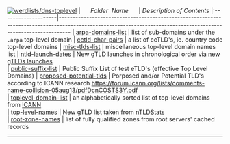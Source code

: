 [![werdlists/dns-toplevel](https://img.shields.io/badge/werdlists-dns_toplevel-purple.svg?logo=github&style=popout&longCache=true)](# "werdlists/dns-toplevel")
|&nbsp;&nbsp;&nbsp;&nbsp;&nbsp;&nbsp;_Folder&nbsp;&nbsp;Name_&nbsp;&nbsp;&nbsp;&nbsp;&nbsp;&nbsp;| _Description of Contents_
|:--------------------|----------------------------------------------------------------------------------------------------------------------------------------------------------------
| [arpa-domains-list](arpa-domains-list.txt) |  list of sub-domains under the `.arpa` top-level domain
| [cctld-char-pairs](cctld-char-pairs.txt) |  a list of ccTLD's, ie. country code top-level domains 
| [misc-tlds-list](misc-tlds-list.txt) |  miscellaneous top-level domain names list 
| [ntld-launch-dates](ntld-launch-dates.csv) |  New gTLD launches in chronological order via [new gTLDs launches](https://ntldstats.com/launch)  
| [public-suffix-list](public-suffix-list.txt) |  Public Suffix List of test eTLD's (effective Top Level Domains) 
| [proposed-potential-tlds](proposed-potential-tlds.txt) | Porposed and/or Potential TLD's according to ICANN research <https://forum.icann.org/lists/comments-name-collision-05aug13/pdfDcnCOSTS3Y.pdf>  
| [toplevel-domain-list](toplevel-domain-list.txt) |  an alphabetically sorted list of top-level domains from [ICANN](https://www.icann.org)   
| [top-level-names](top-level-names.txt) |  New gTLD list taken from [nTLDStats](https://ntldstats.com)   
| [root-zone-names](root-zone-names.txt) |  list of fully qualified zones from root servers' cached records 

* * *

